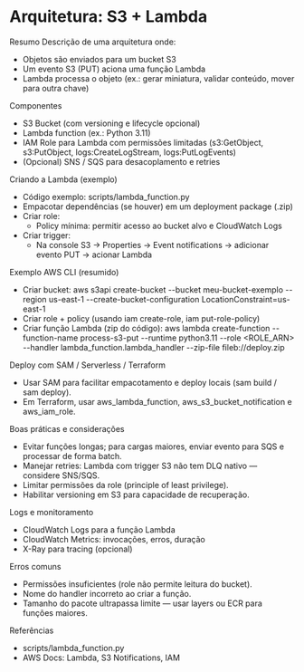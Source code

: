 # Arquitetura: S3 + Lambda

Resumo
Descrição de uma arquitetura onde:
- Objetos são enviados para um bucket S3
- Um evento S3 (PUT) aciona uma função Lambda
- Lambda processa o objeto (ex.: gerar miniatura, validar conteúdo, mover para outra chave)

Componentes
- S3 Bucket (com versioning e lifecycle opcional)
- Lambda function (ex.: Python 3.11)
- IAM Role para Lambda com permissões limitadas (s3:GetObject, s3:PutObject, logs:CreateLogStream, logs:PutLogEvents)
- (Opcional) SNS / SQS para desacoplamento e retries

Criando a Lambda (exemplo)
- Código exemplo: scripts/lambda_function.py
- Empacotar dependências (se houver) em um deployment package (.zip)
- Criar role:
  - Policy mínima: permitir acesso ao bucket alvo e CloudWatch Logs
- Criar trigger:
  - Na console S3 → Properties → Event notifications → adicionar evento PUT → acionar Lambda

Exemplo AWS CLI (resumido)
- Criar bucket:
  aws s3api create-bucket --bucket meu-bucket-exemplo --region us-east-1 --create-bucket-configuration LocationConstraint=us-east-1
- Criar role + policy (usando iam create-role, iam put-role-policy)
- Criar função Lambda (zip do código):
  aws lambda create-function --function-name process-s3-put --runtime python3.11 --role <ROLE_ARN> --handler lambda_function.lambda_handler --zip-file fileb://deploy.zip

Deploy com SAM / Serverless / Terraform
- Usar SAM para facilitar empacotamento e deploy locais (sam build / sam deploy).
- Em Terraform, usar aws_lambda_function, aws_s3_bucket_notification e aws_iam_role.

Boas práticas e considerações
- Evitar funções longas; para cargas maiores, enviar evento para SQS e processar de forma batch.
- Manejar retries: Lambda com trigger S3 não tem DLQ nativo — considere SNS/SQS.
- Limitar permissões da role (principle of least privilege).
- Habilitar versioning em S3 para capacidade de recuperação.

Logs e monitoramento
- CloudWatch Logs para a função Lambda
- CloudWatch Metrics: invocações, erros, duração
- X-Ray para tracing (opcional)

Erros comuns
- Permissões insuficientes (role não permite leitura do bucket).
- Nome do handler incorreto ao criar a função.
- Tamanho do pacote ultrapassa limite — usar layers ou ECR para funções maiores.

Referências
- scripts/lambda_function.py
- AWS Docs: Lambda, S3 Notifications, IAM